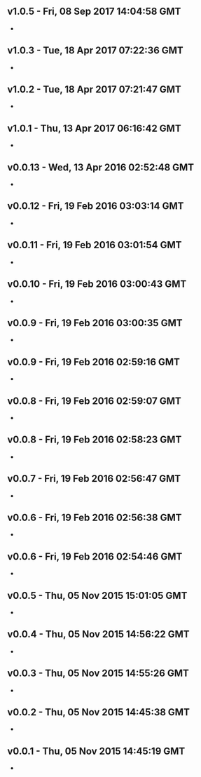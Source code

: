 v1.0.5 - Fri, 08 Sep 2017 14:04:58 GMT
--------------------------------------

- 


v1.0.3 - Tue, 18 Apr 2017 07:22:36 GMT
--------------------------------------

- 


v1.0.2 - Tue, 18 Apr 2017 07:21:47 GMT
--------------------------------------

- 


v1.0.1 - Thu, 13 Apr 2017 06:16:42 GMT
--------------------------------------

- 


v0.0.13 - Wed, 13 Apr 2016 02:52:48 GMT
---------------------------------------

- 


v0.0.12 - Fri, 19 Feb 2016 03:03:14 GMT
---------------------------------------

- 


v0.0.11 - Fri, 19 Feb 2016 03:01:54 GMT
---------------------------------------

- 


v0.0.10 - Fri, 19 Feb 2016 03:00:43 GMT
---------------------------------------

- 


v0.0.9 - Fri, 19 Feb 2016 03:00:35 GMT
--------------------------------------

- 


v0.0.9 - Fri, 19 Feb 2016 02:59:16 GMT
--------------------------------------

- 


v0.0.8 - Fri, 19 Feb 2016 02:59:07 GMT
--------------------------------------

- 


v0.0.8 - Fri, 19 Feb 2016 02:58:23 GMT
--------------------------------------

- 


v0.0.7 - Fri, 19 Feb 2016 02:56:47 GMT
--------------------------------------

- 


v0.0.6 - Fri, 19 Feb 2016 02:56:38 GMT
--------------------------------------

- 


v0.0.6 - Fri, 19 Feb 2016 02:54:46 GMT
--------------------------------------

- 


v0.0.5 - Thu, 05 Nov 2015 15:01:05 GMT
--------------------------------------

- 


v0.0.4 - Thu, 05 Nov 2015 14:56:22 GMT
--------------------------------------

- 


v0.0.3 - Thu, 05 Nov 2015 14:55:26 GMT
--------------------------------------

- 


v0.0.2 - Thu, 05 Nov 2015 14:45:38 GMT
--------------------------------------

- 


v0.0.1 - Thu, 05 Nov 2015 14:45:19 GMT
--------------------------------------

- 


